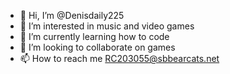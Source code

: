 - 👋 Hi, I’m @Denisdaily225
- 👀 I’m interested in music and video games
- 🌱 I’m currently learning how to code
- 💞️ I’m looking to collaborate on games
- 📫 How to reach me RC203055@sbbearcats.net

<!---
Denisdaily225/Denisdaily225 is a ✨ special ✨ repository because its `README.md` (this file) appears on your GitHub profile.
You can click the Preview link to take a look at your changes.
--->
